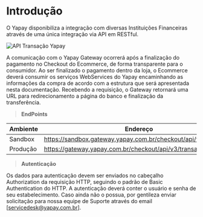 # Introdução

O Yapay disponibiliza a integração com diversas Instituições Financeiras através de uma única integração via API em RESTful.

![API Transação Yapay](/images/transacao_tef.png "API Yapay")

A comunicação com o Yapay Gateway ocorrerá após a finalização do pagamento no Checkout do Ecommerce, de forma transparente para o consumidor. Ao ser finalizado o pagamento dentro da loja, o Ecommerce deverá consumir os serviços WebServices do Yapay encaminhando as informações da compra de acordo com a estrutura que será apresentada nesta documentação.
Recebendo a requisição, o Gateway retornará uma URL para redirecionamento a página do banco e finalização da transferência.

> **EndPoints**

Ambiente | Endereço
-------- | ---------
Sandbox  | https://sandbox.gateway.yapay.com.br/checkout/api/v3/transacao
Produção | https://gateway.yapay.com.br/checkout/api/v3/transacao

> **Autenticação**

Os dados para autenticação devem ser enviados no cabeçalho Authorization da requisição HTTP, seguindo o padrão de Basic Authentication do HTTP. A autenticação deverá conter o usuário e senha de seu estabelecimento. Caso ainda não o possua, por gentileza enviar solicitação para nossa equipe de Suporte através do email [servicedesk@yapay.com.br].

